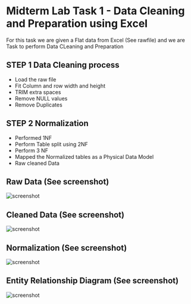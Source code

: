 # Midterm Lab Task 1 - Data Cleaning and Preparation using Excel

For this task we are given a Flat data from Excel (See rawfile) and we are Task to perform Data CLeaning and Preparation

## STEP 1 Data Cleaning process
- Load the raw file
- Fit Column and row width and height
- TRIM extra spaces
- Remove NULL values
- Remove Duplicates

## STEP 2 Normalization
- Performed 1NF
- Perform Table split using 2NF
- Perform 3 NF
- Mapped the Normalized tables as a Physical Data Model
- Raw cleaned Data

## Raw Data (See screenshot)
![screenshot](image/Raw.png)
## Cleaned Data (See screenshot)
![screenshot](image/CLEAN.png)
## Normalization (See screenshot)
![screenshot](image/Normalization.png)
## Entity Relationship Diagram (See screenshot)
![screenshot](image/DATAMODEL.png)

